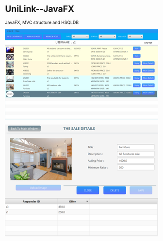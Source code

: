 # UniLink--JavaFX
JavaFX, MVC structure and HSQLDB

![homepage](/images/Main.png)

![addpost](/images/Det.png)
